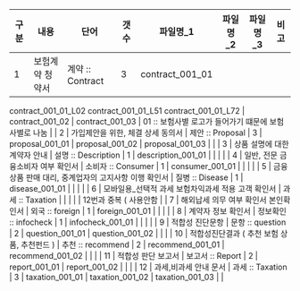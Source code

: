 | 구분 | 내용 | 단어 | 갯수 | 파일명_1 | 파일명_2 | 파일명_3 | 비고 |
| --- | --- | --- | --- | --- | --- | --- | --- |
| 1 | 보험계약 청약서 | 계약 :: Contract | 3 | contract_001_01
contract_001_01_L02
contract_001_01_L51
contract_001_01_L72 | contract_001_02 | contract_001_03 | 01 :: 보험사별 로고가 들어가기 떄문에 보험사별로 나눔 |
| 2 | 가입제안을 위한, 체결 상세 동의서  | 제안 :: Proposal | 3 | proposal_001_01 | proposal_001_02 | proposal_001_03 |  |
| 3 | 상품 설명에 대한 계약자 안내 | 설명 :: Description | 1 | description_001_01 |  |  |  |
| 4 | 일반, 전문 금융소비자 여부 확인서 | 소비자 :: Consumer | 1 | consumer_001_01 |  |  |  |
| 5 | 금융상품 판매 대리, 중계업자의 고지사항 이행 확인서 | 질병 :: Disease | 1 | disease_001_01 |  |  |  |
| 6 | 모바일용_선택적 과세 보험차익과세 적용 고객 확인서 | 과세 :: Taxation |  |  |  |  | 12번과 중복 ( 사용안함 |
| 7 | 해외납세 의무 여부 확인서 본인확인서 | 외국 :: foreign | 1 | foreign_001_01 |  |  |  |
| 8 | 계약자 정보 확인서 | 정보확인 :: infocheck | 1 | infocheck_001_01 |  |  |  |
| 9 | 적합성 진단문항  | 문항 :: question | 2 | question_001_01 | question_001_02 |  |  |
| 10 | 적합성진단결과 (  추천 보험 상품, 추천펀드 ) | 추천 :: recommend | 2 | recommend_001_01 | recommend_001_02 |  |  |
| 11 | 적합성 판단 보고서 | 보고서 :: Report | 2 | report_001_01 | report_001_02 |  |  |
| 12 | 과세,비과세 안내 문서 | 과세 :: Taxation | 3 | taxation_001_01 | taxation_001_02 | taxation_001_03 |  |

